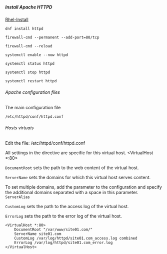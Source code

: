 ##### Install Apache HTTPD

[Rhel-Install](https://access.redhat.com/documentation/en-us/red_hat_enterprise_linux/9/html/deploying_web_servers_and_reverse_proxies/setting-apache-http-server_deploying-web-servers-and-reverse-proxies#apache-intro_setting-apache-http-server
)


```dnf install httpd```

```firewall-cmd --permanent --add-port=80/tcp```

```firewall-cmd --reload```

```systemctl enable --now httpd```

```systemctl status httpd```

```systemctl stop httpd```

```systemctl restart httpd```

###### Apache configuration files

The main configuration file
```
/etc/httpd/conf/httpd.conf
```
###### Hosts virtuais

Edit the file: /etc/httpd/conf/httpd.conf

All settings in the directive are specific for this virtual host. <VirtualHost *:80>

```DocumentRoot``` sets the path to the web content of the virtual host.

```ServerName``` sets the domains for which this virtual host serves content.

To set multiple domains, add the parameter to the configuration and specify the additional domains separated with a space in this parameter. ```ServerAlias```

```CustomLog``` sets the path to the access log of the virtual host.

```ErrorLog``` sets the path to the error log of the virtual host.

```
<VirtualHost *:80>
    DocumentRoot "/var/www/site01.com/"
    ServerName site01.com
    CustomLog /var/log/httpd/site01.com_access.log combined
    ErrorLog /var/log/httpd/site01.com_error.log
</VirtualHost>

```



